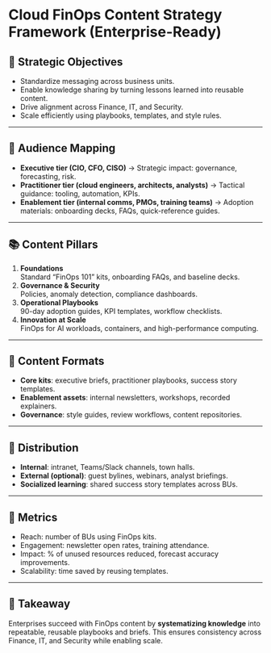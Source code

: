 # Cloud FinOps Content Strategy Framework (Enterprise-Ready)

## 🎯 Strategic Objectives
- Standardize messaging across business units.
- Enable knowledge sharing by turning lessons learned into reusable content.
- Drive alignment across Finance, IT, and Security.
- Scale efficiently using playbooks, templates, and style rules.

---

## 👥 Audience Mapping
- **Executive tier (CIO, CFO, CISO)** → Strategic impact: governance, forecasting, risk.
- **Practitioner tier (cloud engineers, architects, analysts)** → Tactical guidance: tooling, automation, KPIs.
- **Enablement tier (internal comms, PMOs, training teams)** → Adoption materials: onboarding decks, FAQs, quick-reference guides.

---

## 📚 Content Pillars
1. **Foundations**  
   Standard “FinOps 101” kits, onboarding FAQs, and baseline decks.
2. **Governance & Security**  
   Policies, anomaly detection, compliance dashboards.
3. **Operational Playbooks**  
   90-day adoption guides, KPI templates, workflow checklists.
4. **Innovation at Scale**  
   FinOps for AI workloads, containers, and high-performance computing.

---

## 📝 Content Formats
- **Core kits**: executive briefs, practitioner playbooks, success story templates.
- **Enablement assets**: internal newsletters, workshops, recorded explainers.
- **Governance**: style guides, review workflows, content repositories.

---

## 📢 Distribution
- **Internal**: intranet, Teams/Slack channels, town halls.
- **External (optional)**: guest bylines, webinars, analyst briefings.
- **Socialized learning**: shared success story templates across BUs.

---

## 📏 Metrics
- Reach: number of BUs using FinOps kits.
- Engagement: newsletter open rates, training attendance.
- Impact: % of unused resources reduced, forecast accuracy improvements.
- Scalability: time saved by reusing templates.

---

## 🔑 Takeaway
Enterprises succeed with FinOps content by **systematizing knowledge** into repeatable, reusable playbooks and briefs. This ensures consistency across Finance, IT, and Security while enabling scale.
